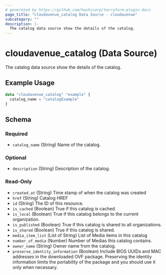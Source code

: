 ```yaml
---
# generated by https://github.com/hashicorp/terraform-plugin-docs
page_title: "cloudavenue_catalog Data Source - cloudavenue"
subcategory: ""
description: |-
  The catalog data source show the details of the catalog.
---
```


# cloudavenue_catalog (Data Source)

The catalog data source show the details of the catalog.

## Example Usage

```terraform
data "cloudavenue_catalog" "example" {
  catalog_name = "catalogExample"
}
```

<!-- schema generated by tfplugindocs -->
## Schema

### Required

- `catalog_name` (String) Name of the catalog.

### Optional

- `description` (String) Description of the catalog.

### Read-Only

- `created_at` (String) Time stamp of when the catalog was created
- `href` (String) Catalog HREF
- `id` (String) The ID of this resource.
- `is_cached` (Boolean) True if this catalog is cached.
- `is_local` (Boolean) True if this catalog belongs to the current organization.
- `is_published` (Boolean) True if this catalog is shared to all organizations.
- `is_shared` (Boolean) True if this catalog is shared.
- `media_item_list` (List of String) List of Media items in this catalog
- `number_of_media` (Number) Number of Medias this catalog contains.
- `owner_name` (String) Owner name from the catalog.
- `preserve_identity_information` (Boolean) Include BIOS UUIDs and MAC addresses in the downloaded OVF package. Preserving the identity information limits the portability of the package and you should use it only when necessary.


